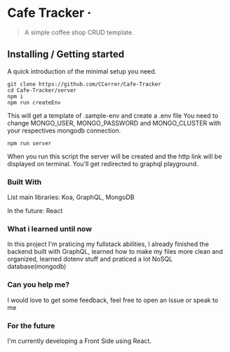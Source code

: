 # Cafe Tracker &middot;
> A simple coffee shop CRUD template.

## Installing / Getting started

A quick introduction of the minimal setup you need.

```shell
git clone https://github.com/CCerrer/Cafe-Tracker
cd Cafe-Tracker/server
npm i
npm run createEnv
```
This will get a template of .sample-env and create a .env file
You need to change MONGO_USER, MONGO_PASSWORD and MONGO_CLUSTER with your respectives mongodb connection.

```shell
npm run server
```
When you run this script the server will be created and the http link will be displayed on terminal.
You'll get redirected to graphql playground.

### Built With
List main libraries:
Koa, GraphQL, MongoDB

In the future: React

### What i learned until now

In this project I'm praticing my fullstack abilities, I already finished the backend built with GraphQL, learned how to make my files more clean and organized, learned dotenv stuff and praticed a lot NoSQL database(mongodb)

### Can you help me?

I would love to get some feedback, feel free to open an Issue or speak to me

### For the future

I'm currently developing a Front Side using React.


